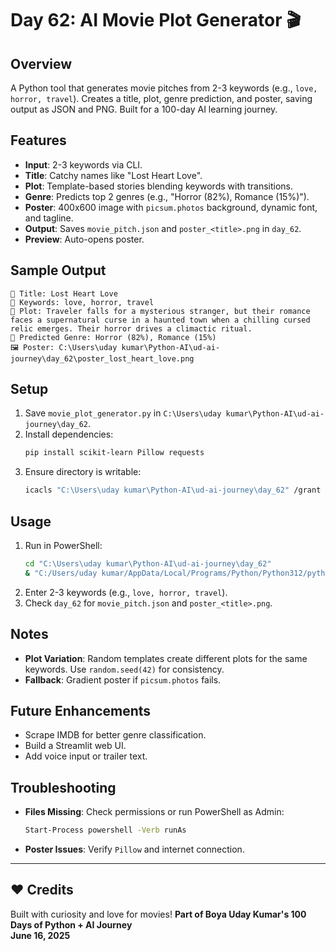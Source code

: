 # Day 62: AI Movie Plot Generator 🎬

## Overview
A Python tool that generates movie pitches from 2-3 keywords (e.g., `love, horror, travel`). Creates a title, plot, genre prediction, and poster, saving output as JSON and PNG. Built for a 100-day AI learning journey.

## Features
- **Input**: 2-3 keywords via CLI.
- **Title**: Catchy names like "Lost Heart Love".
- **Plot**: Template-based stories blending keywords with transitions.
- **Genre**: Predicts top 2 genres (e.g., "Horror (82%), Romance (15%)").
- **Poster**: 400x600 image with `picsum.photos` background, dynamic font, and tagline.
- **Output**: Saves `movie_pitch.json` and `poster_<title>.png` in `day_62`.
- **Preview**: Auto-opens poster.

## Sample Output
```
🎥 Title: Lost Heart Love
🧠 Keywords: love, horror, travel
📜 Plot: Traveler falls for a mysterious stranger, but their romance faces a supernatural curse in a haunted town when a chilling cursed relic emerges. Their horror drives a climactic ritual.
🎯 Predicted Genre: Horror (82%), Romance (15%)
🖼️ Poster: C:\Users\uday kumar\Python-AI\ud-ai-journey\day_62\poster_lost_heart_love.png
```

## Setup
1. Save `movie_plot_generator.py` in `C:\Users\uday kumar\Python-AI\ud-ai-journey\day_62`.
2. Install dependencies:
   ```bash
   pip install scikit-learn Pillow requests
   ```
3. Ensure directory is writable:
   ```bash
   icacls "C:\Users\uday kumar\Python-AI\ud-ai-journey\day_62" /grant Everyone:F
   ```

## Usage
1. Run in PowerShell:
   ```bash
   cd "C:\Users\uday kumar\Python-AI\ud-ai-journey\day_62"
   & "C:/Users/uday kumar/AppData/Local/Programs/Python/Python312/python.exe" "movie_plot_generator.py"
   ```
2. Enter 2-3 keywords (e.g., `love, horror, travel`).
3. Check `day_62` for `movie_pitch.json` and `poster_<title>.png`.

## Notes
- **Plot Variation**: Random templates create different plots for the same keywords. Use `random.seed(42)` for consistency.
- **Fallback**: Gradient poster if `picsum.photos` fails.

## Future Enhancements
- Scrape IMDB for better genre classification.
- Build a Streamlit web UI.
- Add voice input or trailer text.

## Troubleshooting
- **Files Missing**: Check permissions or run PowerShell as Admin:
  ```bash
  Start-Process powershell -Verb runAs
  ```
- **Poster Issues**: Verify `Pillow` and internet connection.

---
## ❤️ Credits

Built with curiosity and love for movies!
**Part of Boya Uday Kumar's 100 Days of Python + AI Journey**  
**June 16, 2025**